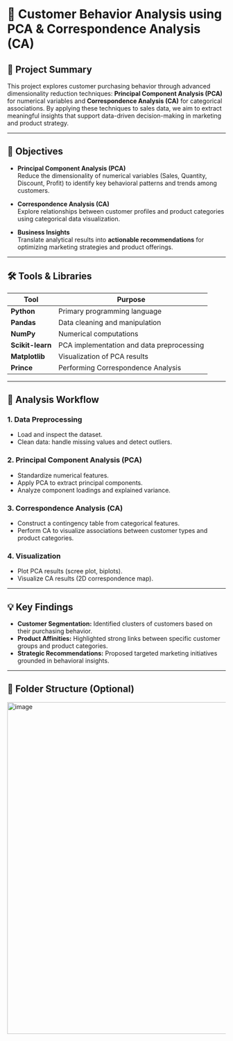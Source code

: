 # 🧠 Customer Behavior Analysis using PCA & Correspondence Analysis (CA)

## 📌 Project Summary

This project explores customer purchasing behavior through advanced dimensionality reduction techniques: **Principal Component Analysis (PCA)** for numerical variables and **Correspondence Analysis (CA)** for categorical associations. By applying these techniques to sales data, we aim to extract meaningful insights that support data-driven decision-making in marketing and product strategy.

---

## 🎯 Objectives

- **Principal Component Analysis (PCA)**  
  Reduce the dimensionality of numerical variables (Sales, Quantity, Discount, Profit) to identify key behavioral patterns and trends among customers.

- **Correspondence Analysis (CA)**  
  Explore relationships between customer profiles and product categories using categorical data visualization.

- **Business Insights**  
  Translate analytical results into **actionable recommendations** for optimizing marketing strategies and product offerings.

---

## 🛠️ Tools & Libraries

| Tool | Purpose |
|------|---------|
| **Python** | Primary programming language |
| **Pandas** | Data cleaning and manipulation |
| **NumPy** | Numerical computations |
| **Scikit-learn** | PCA implementation and data preprocessing |
| **Matplotlib** | Visualization of PCA results |
| **Prince** | Performing Correspondence Analysis |

---

## 🔄 Analysis Workflow

### 1. **Data Preprocessing**
- Load and inspect the dataset.
- Clean data: handle missing values and detect outliers.
  
### 2. **Principal Component Analysis (PCA)**
- Standardize numerical features.
- Apply PCA to extract principal components.
- Analyze component loadings and explained variance.

### 3. **Correspondence Analysis (CA)**
- Construct a contingency table from categorical features.
- Perform CA to visualize associations between customer types and product categories.

### 4. **Visualization**
- Plot PCA results (scree plot, biplots).
- Visualize CA results (2D correspondence map).

---

## 💡 Key Findings

- **Customer Segmentation:** Identified clusters of customers based on their purchasing behavior.
- **Product Affinities:** Highlighted strong links between specific customer groups and product categories.
- **Strategic Recommendations:** Proposed targeted marketing initiatives grounded in behavioral insights.

---

## 📁 Folder Structure (Optional)

<img width="1566" height="763" alt="image" src="https://github.com/user-attachments/assets/9021ab03-00ee-44cc-901a-c593b57e36b6" />
